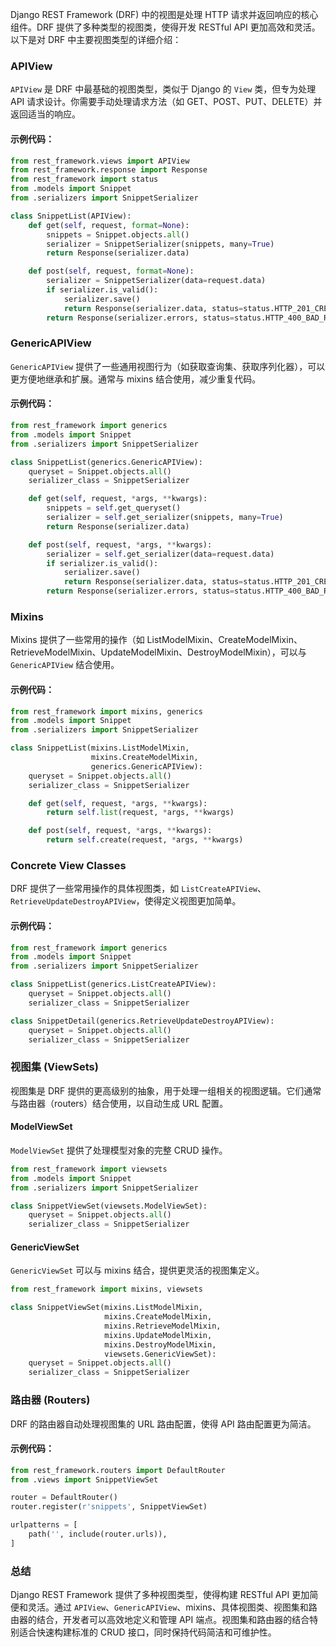 Django REST Framework (DRF) 中的视图是处理 HTTP 请求并返回响应的核心组件。DRF 提供了多种类型的视图类，使得开发 RESTful API 更加高效和灵活。以下是对 DRF 中主要视图类型的详细介绍：

### APIView

`APIView` 是 DRF 中最基础的视图类型，类似于 Django 的 `View` 类，但专为处理 API 请求设计。你需要手动处理请求方法（如 GET、POST、PUT、DELETE）并返回适当的响应。

#### 示例代码：

```python
from rest_framework.views import APIView
from rest_framework.response import Response
from rest_framework import status
from .models import Snippet
from .serializers import SnippetSerializer

class SnippetList(APIView):
    def get(self, request, format=None):
        snippets = Snippet.objects.all()
        serializer = SnippetSerializer(snippets, many=True)
        return Response(serializer.data)

    def post(self, request, format=None):
        serializer = SnippetSerializer(data=request.data)
        if serializer.is_valid():
            serializer.save()
            return Response(serializer.data, status=status.HTTP_201_CREATED)
        return Response(serializer.errors, status=status.HTTP_400_BAD_REQUEST)
```

### GenericAPIView

`GenericAPIView` 提供了一些通用视图行为（如获取查询集、获取序列化器），可以更方便地继承和扩展。通常与 mixins 结合使用，减少重复代码。

#### 示例代码：

```python
from rest_framework import generics
from .models import Snippet
from .serializers import SnippetSerializer

class SnippetList(generics.GenericAPIView):
    queryset = Snippet.objects.all()
    serializer_class = SnippetSerializer

    def get(self, request, *args, **kwargs):
        snippets = self.get_queryset()
        serializer = self.get_serializer(snippets, many=True)
        return Response(serializer.data)

    def post(self, request, *args, **kwargs):
        serializer = self.get_serializer(data=request.data)
        if serializer.is_valid():
            serializer.save()
            return Response(serializer.data, status=status.HTTP_201_CREATED)
        return Response(serializer.errors, status=status.HTTP_400_BAD_REQUEST)
```

### Mixins

Mixins 提供了一些常用的操作（如 ListModelMixin、CreateModelMixin、RetrieveModelMixin、UpdateModelMixin、DestroyModelMixin），可以与 `GenericAPIView` 结合使用。

#### 示例代码：

```python
from rest_framework import mixins, generics
from .models import Snippet
from .serializers import SnippetSerializer

class SnippetList(mixins.ListModelMixin,
                  mixins.CreateModelMixin,
                  generics.GenericAPIView):
    queryset = Snippet.objects.all()
    serializer_class = SnippetSerializer

    def get(self, request, *args, **kwargs):
        return self.list(request, *args, **kwargs)

    def post(self, request, *args, **kwargs):
        return self.create(request, *args, **kwargs)
```

### Concrete View Classes

DRF 提供了一些常用操作的具体视图类，如 `ListCreateAPIView`、`RetrieveUpdateDestroyAPIView`，使得定义视图更加简单。

#### 示例代码：

```python
from rest_framework import generics
from .models import Snippet
from .serializers import SnippetSerializer

class SnippetList(generics.ListCreateAPIView):
    queryset = Snippet.objects.all()
    serializer_class = SnippetSerializer

class SnippetDetail(generics.RetrieveUpdateDestroyAPIView):
    queryset = Snippet.objects.all()
    serializer_class = SnippetSerializer
```

### 视图集 (ViewSets)

视图集是 DRF 提供的更高级别的抽象，用于处理一组相关的视图逻辑。它们通常与路由器（routers）结合使用，以自动生成 URL 配置。

#### ModelViewSet

`ModelViewSet` 提供了处理模型对象的完整 CRUD 操作。

```python
from rest_framework import viewsets
from .models import Snippet
from .serializers import SnippetSerializer

class SnippetViewSet(viewsets.ModelViewSet):
    queryset = Snippet.objects.all()
    serializer_class = SnippetSerializer
```

#### GenericViewSet

`GenericViewSet` 可以与 mixins 结合，提供更灵活的视图集定义。

```python
from rest_framework import mixins, viewsets

class SnippetViewSet(mixins.ListModelMixin,
                     mixins.CreateModelMixin,
                     mixins.RetrieveModelMixin,
                     mixins.UpdateModelMixin,
                     mixins.DestroyModelMixin,
                     viewsets.GenericViewSet):
    queryset = Snippet.objects.all()
    serializer_class = SnippetSerializer
```

### 路由器 (Routers)

DRF 的路由器自动处理视图集的 URL 路由配置，使得 API 路由配置更为简洁。

#### 示例代码：

```python
from rest_framework.routers import DefaultRouter
from .views import SnippetViewSet

router = DefaultRouter()
router.register(r'snippets', SnippetViewSet)

urlpatterns = [
    path('', include(router.urls)),
]
```

### 总结

Django REST Framework 提供了多种视图类型，使得构建 RESTful API 更加简便和灵活。通过 `APIView`、`GenericAPIView`、mixins、具体视图类、视图集和路由器的结合，开发者可以高效地定义和管理 API 端点。视图集和路由器的结合特别适合快速构建标准的 CRUD 接口，同时保持代码简洁和可维护性。